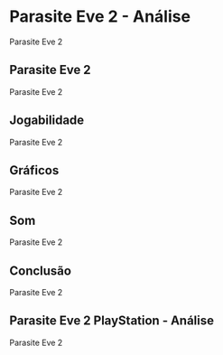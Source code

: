 ---
---

# Parasite Eve 2 - Análise

Parasite Eve 2

## Parasite Eve 2

Parasite Eve 2

## Jogabilidade

Parasite Eve 2

## Gráficos

Parasite Eve 2

## Som

Parasite Eve 2

## Conclusão

Parasite Eve 2

## Parasite Eve 2 PlayStation - Análise

Parasite Eve 2
